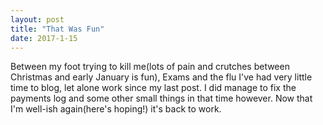 ```yaml
---
layout: post
title: "That Was Fun"
date: 2017-1-15
---
```


Between my foot trying to kill me(lots of pain and crutches between Christmas and early January is fun), Exams and the flu I've had very little time to blog, let alone work since my last post. I did manage to fix the payments log and some other small things in that time however. Now that I'm well-ish again(here's hoping!) it's back to work.